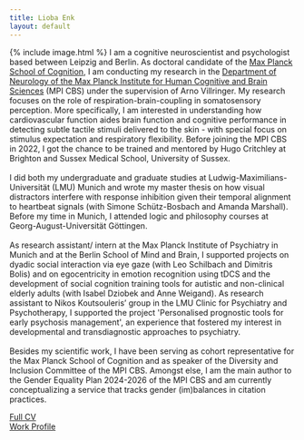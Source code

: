 ```yaml
---
title: Lioba Enk
layout: default
---
```


{% include image.html %} I am a cognitive neuroscientist and psychologist based between Leipzig and Berlin. As doctoral candidate of the [Max Planck School of Cognition](https://cognition.maxplanckschools.org/en/doctoral-candidates/lioba-enk), I am conducting my research in the [Department of Neurology of the Max Planck Institute for Human Cognitive and Brain Sciences](https://www.cbs.mpg.de/person/enk/1770355) (MPI CBS) under the supervision of Arno Villringer. My research focuses on the role of respiration-brain-coupling in somatosensory perception. More specifically, I am interested in understanding how cardiovascular function aides brain function and cognitive performance in detecting subtle tactile stimuli delivered to the skin - with special focus on stimulus expectation and respiratory flexibility. Before joining the MPI CBS in 2022, I got the chance to be trained and mentored by Hugo Critchley at Brighton and Sussex Medical School, University of Sussex.<br><br>
I did both my undergraduate and graduate studies at Ludwig-Maximilians-Universität (LMU) Munich and wrote my master thesis on how visual distractors interfere with response inhibition given their temporal alignment to heartbeat signals (with Simone Schütz-Bosbach and Amanda Marshall). Before my time in Munich, I attended logic and philosophy courses at Georg-August-Universität Göttingen.<br><br>
As research assistant/ intern at the Max Planck Institute of Psychiatry in Munich and at the Berlin School of Mind and Brain, I supported projects on dyadic social interaction via eye gaze (with Leo Schilbach and Dimitris Bolis) and on egocentricity in emotion recognition using tDCS and the development of social cognition training tools for autistic and non-clinical elderly adults (with Isabel Dziobek and Anne Weigand). As research assistant to Nikos Koutsouleris’ group in the LMU Clinic for Psychiatry and Psychotherapy, I supported the project 'Personalised prognostic tools for early psychosis management', an experience that fostered my interest in developmental and transdiagnostic approaches to psychiatry.<br><br>
Besides my scientific work, I have been serving as cohort representative for the Max Planck School of Cognition and as speaker of the Diversity and Inclusion Committee of the MPI CBS. Amongst else, I am the main author to the Gender Equality Plan 2024-2026 of the MPI CBS and am currently conceptualizing a service that tracks gender (im)balances in citation practices.


<a href="/assets/pdfs/Enk_CV.pdf" target="_blank">Full CV</a><br>
<a href="https://www.cbs.mpg.de/person/enk/1770355" target="_blank">Work Profile</a>



